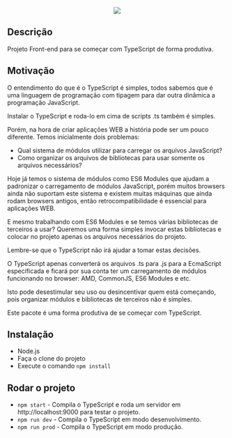 <p align="center">
  <a href="http://nestjs.com/" target="blank"><img src="https://fullcycle.com.br/wp-content/themes/fullcycle-blog/application/img/logo-fullcycle.png"/></a>
</p>

## Descrição

Projeto Front-end para se começar com TypeScript de forma produtiva.

## Motivação

O entendimento do que é o TypeScript é simples, todos sabemos que é uma linguagem de programação com tipagem 
para dar outra dinâmica a programação JavaScript.

Instalar o TypeScript e roda-lo em cima de scripts .ts também é simples.

Porém, na hora de criar aplicações WEB a história pode ser um pouco diferente. 
Temos inicialmente dois problemas:

* Qual sistema de módulos utilizar para carregar os arquivos JavaScript?
* Como organizar os arquivos de bibliotecas para usar somente os arquivos necessários?

Hoje já temos o sistema de módulos como ES6 Modules que ajudam a padronizar o carregamento de módulos JavaScript, 
porém muitos browsers ainda não suportam este sistema e existem muitas máquinas
que ainda rodam browsers antigos, então retrocompatibilidade é essencial para aplicações WEB.

E mesmo trabalhando com ES6 Modules e se temos várias bibliotecas de terceiros a usar? Queremos uma forma simples invocar estas bibliotecas
e colocar no projeto apenas os arquivos necessários do projeto.

Lembre-se que o TypeScript não irá ajudar a tomar estas decisões.

O TypeScript apenas converterá os arquivos .ts para .js para a EcmaScript especificada e 
ficará por sua conta ter um carregamento de módulos funcionando no browser: AMD, CommonJS, ES6 Modules e etc.

Isto pode desestimular seu uso ou desincentivar quem está começando, pois organizar módulos e bibliotecas de terceiros não é simples.

Este pacote é uma forma produtiva de se começar com TypeScript.

## Instalação

* Node.js
* Faça o clone do projeto
* Execute o comando ```npm install```

## Rodar o projeto

* ```npm start``` - Compila o TypeScript e roda um servidor em http://localhost:9000 para testar o projeto.
* ```npm run dev``` - Compila o TypeScript em modo desenvolvimento.
* ```npm run prod``` - Compila o TypeScript em modo produção.
